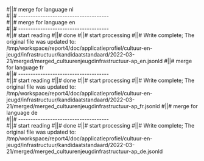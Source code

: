 #||# merge for language nl   
#||# -------------------------------------  
#||# merge for language en   
#||# -------------------------------------  
#||# start reading
#||# done
#||# start processing
#||# Write complete; The original file was updated to: /tmp/workspace/report4/doc/applicatieprofiel/cultuur-en-jeugd/infrastructuur/kandidaatstandaard/2022-03-21/merged/merged_cultuurenjeugdinfrastructuur-ap_en.jsonld
#||# merge for language fr   
#||# -------------------------------------  
#||# start reading
#||# done
#||# start processing
#||# Write complete; The original file was updated to: /tmp/workspace/report4/doc/applicatieprofiel/cultuur-en-jeugd/infrastructuur/kandidaatstandaard/2022-03-21/merged/merged_cultuurenjeugdinfrastructuur-ap_fr.jsonld
#||# merge for language de   
#||# -------------------------------------  
#||# start reading
#||# done
#||# start processing
#||# Write complete; The original file was updated to: /tmp/workspace/report4/doc/applicatieprofiel/cultuur-en-jeugd/infrastructuur/kandidaatstandaard/2022-03-21/merged/merged_cultuurenjeugdinfrastructuur-ap_de.jsonld

